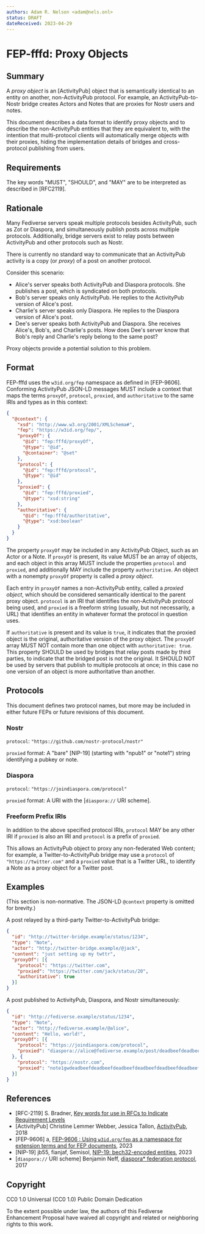 ```yaml
---
authors: Adam R. Nelson <adam@nels.onl>
status: DRAFT
dateReceived: 2023-04-29
---
```

# FEP-fffd: Proxy Objects

## Summary

A *proxy object* is an \[ActivityPub] object that is semantically identical to an entity on another, non-ActivityPub protocol. For example, an ActivityPub-to-Nostr bridge creates Actors and Notes that are proxies for Nostr users and notes.

This document describes a data format to identify proxy objects and to describe the non-ActivityPub entities that they are equivalent to, with the intention that multi-protocol clients will automatically merge objects with their proxies, hiding the implementation details of bridges and cross-protocol publishing from users.

## Requirements

The key words "MUST", "SHOULD", and "MAY" are to be interpreted as described in \[RFC2119].

## Rationale

Many Fediverse servers speak multiple protocols besides ActivityPub, such as Zot or Diaspora, and simultaneously publish posts across multiple protocols. Additionally, bridge servers exist to relay posts between ActivityPub and other protocols such as Nostr.

There is currently no standard way to communicate that an ActivityPub activity is a copy (or *proxy*) of a post on another protocol.

Consider this scenario:

- Alice's server speaks both ActivityPub and Diaspora protocols. She publishes a post, which is syndicated on both protocols.
- Bob's server speaks only ActivityPub. He replies to the ActivityPub version of Alice's post.
- Charlie's server speaks only Diaspora. He replies to the Diaspora version of Alice's post.
- Dee's server speaks both ActivityPub and Diaspora. She receives Alice's, Bob's, and Charlie's posts. How does Dee's server know that Bob's reply and Charlie's reply belong to the same post?

Proxy objects provide a potential solution to this problem.

## Format

FEP-fffd uses the `w3id.org/fep` namespace as defined in \[FEP-9606]. Conforming ActivityPub JSON-LD messages MUST include a context that maps the terms `proxyOf`, `protocol`, `proxied`, and `authoritative` to the same IRIs and types as in this context:

```json
{
  "@context": {
    "xsd": "http://www.w3.org/2001/XMLSchema#",
    "fep": "https://w3id.org/fep/",
    "proxyOf": {
      "@id": "fep:fffd/proxyOf",
      "@type": "@id",
      "@container": "@set"
    },
    "protocol": {
      "@id": "fep:fffd/protocol",
      "@type": "@id"
    },
    "proxied": {
      "@id": "fep:fffd/proxied",
      "@type": "xsd:string"
    },
    "authoritative": {
      "@id": "fep:fffd/authoritative",
      "@type": "xsd:boolean"
    }
  }
}
```

The property `proxyOf` may be included in any ActivityPub Object, such as an Actor or a Note. If `proxyOf` is present, its value MUST be an array of objects, and each object in this array MUST include the properties `protocol` and `proxied`, and additionally MAY include the property `authoritative`. An object with a nonempty `proxyOf` property is called a *proxy object*.

Each entry in `proxyOf` names a non-ActivityPub entity, called a *proxied object*, which should be considered semantically identical to the parent proxy object. `protocol` is an IRI that identifies the non-ActivityPub protocol being used, and `proxied` is a freeform string (usually, but not necessarily, a URL) that identifies an entity in whatever format the protocol in question uses.

If `authoritative` is present and its value is `true`, it indicates that the proxied object is the original, authoritative version of the proxy object. The `proxyOf` array MUST NOT contain more than one object with `authoritative: true`. This property SHOULD be used by bridges that relay posts made by third parties, to indicate that the bridged post is not the original. It SHOULD NOT be used by servers that publish to multiple protocols at once; in this case no one version of an object is more authoritative than another.

## Protocols

This document defines two protocol names, but more may be included in either future FEPs or future revisions of this document.

### Nostr

`protocol`: `"https://github.com/nostr-protocol/nostr"`

`proxied` format: A "bare" \[NIP-19] (starting with "npub1" or "note1") string identifying a pubkey or note.

### Diaspora

`protocol`:  `"https://joindiaspora.com/protocol"`

`proxied` format: A URI with the \[`diaspora://` URI scheme].

### Freeform Prefix IRIs

In addition to the above specified protocol IRIs, `protocol` MAY be any other IRI if `proxied` is also an IRI and `protocol` is a prefix of `proxied`.

This allows an ActivityPub object to proxy any non-federated Web content; for example, a Twitter-to-ActivityPub bridge may use a `protocol` of `"https://twitter.com"` and a `proxied` value that is a Twitter URL, to identify a Note as a proxy object for a Twitter post.

## Examples

(This section is non-normative. The JSON-LD `@context` property is omitted for brevity.)

A post relayed by a third-party Twitter-to-ActivityPub bridge:

```json
{
  "id": "http://twitter-bridge.example/status/1234",
  "type": "Note",
  "actor": "http://twitter-bridge.example/@jack",
  "content": "just setting up my twttr",
  "proxyOf": [{
    "protocol": "https://twitter.com",
    "proxied": "https://twitter.com/jack/status/20",
    "authoritative": true
  }]
}
```

A post published to ActivityPub, Diaspora, and Nostr simultaneously:

```json
{
  "id": "http://fediverse.example/status/1234",
  "type": "Note",
  "actor": "http://fediverse.example/@alice",
  "content": "Hello, world!",
  "proxyOf": [{
    "protocol": "https://joindiaspora.com/protocol",
    "proxied": "diaspora://alice@fediverse.example/post/deadbeefdeadbeefdeadbeefdeadbeef"
  }, {
    "protocol": "https://nostr.com",
    "proxied": "note1gwdeadbeefdeadbeefdeadbeefdeadbeefdeadbeefdeadbeefdeadbeef"
  }]
}
```

## References

* [RFC-2119] S. Bradner, [Key words for use in RFCs to Indicate Requirement Levels](https://tools.ietf.org/html/rfc2119.html)
* [ActivityPub] Christine Lemmer Webber, Jessica Tallon, [ActivityPub](https://www.w3.org/TR/activitypub/), 2018
* [FEP-9606] a, [FEP-9606 : Using `w3id.org/fep` as a namespace for extension terms and for FEP documents](https://codeberg.org/fediverse/fep/src/branch/main/feps/fep-9606.md), 2023
* [NIP-19] jb55, fianjaf, Semisol, [NIP-19: bech32-encoded entities](https://github.com/nostr-protocol/nips/blob/master/19.md), 2023
* [`diaspora://` URI scheme] Benjamin Neff, [diaspora* federation protocol](https://diaspora.github.io/diaspora_federation/index.html), 2017

## Copyright

CC0 1.0 Universal (CC0 1.0) Public Domain Dedication

To the extent possible under law, the authors of this Fediverse Enhancement Proposal have waived all copyright and related or neighboring rights to this work.
